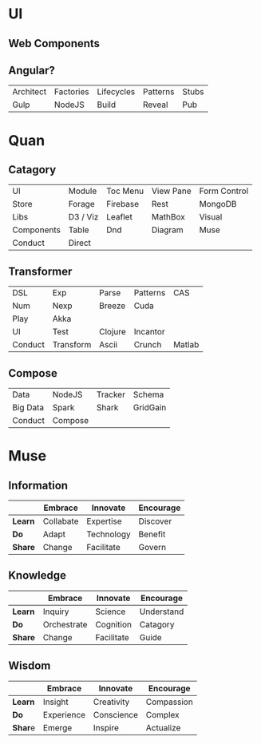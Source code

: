 # UI
## Web Components
## Angular?
|   |   |   |   |   |
| - | - | - | - | - |
| Architect  | Factories | Lifecycles | Patterns | Stubs |
| Gulp       | NodeJS    | Build      | Reveal   | Pub   |

# Quan 
## Catagory
|   |   |   |   |   |
| - | - | - | - | - |
| UI         | Module   | Toc Menu | View Pane | Form Control |
| Store      | Forage   | Firebase | Rest      | MongoDB      |
| Libs       | D3 / Viz | Leaflet  | MathBox   | Visual       |
| Components | Table    | Dnd      | Diagram   | Muse         |
| Conduct    | Direct   |

## Transformer 
|   |   |   |   |   |
| - | - | - | - | - |
| DSL     | Exp       | Parse   | Patterns | CAS | 
| Num     | Nexp      | Breeze  | Cuda     |
| Play    | Akka      |
| UI      | Test      | Clojure | Incantor |
| Conduct | Transform | Ascii   | Crunch   | Matlab |

## Compose 
|   |   |   |   |
| - | - | - | - |
| Data     | NodeJS  | Tracker | Schema   | MongoDB |
| Big Data | Spark   | Shark   | GridGain |
| Conduct  | Compose | 
 
# Muse
## Information
|           | Embrace     | Innovate   | Encourage  |
| --------- | ----------- | ---------- | ---------- |
| **Learn** | Collabate   | Expertise  | Discover   |
| **Do**    | Adapt       | Technology | Benefit    |
| **Share** | Change      | Facilitate | Govern     |
## Knowledge
|           | Embrace     | Innovate   | Encourage  |
| --------- | ----------- | ---------- | ---------- |
| **Learn** | Inquiry     | Science    | Understand |
| **Do**    | Orchestrate | Cognition  | Catagory   |
| **Share** | Change      | Facilitate | Guide      |
## Wisdom
|           | Embrace     | Innovate   | Encourage  |
| --------- | ----------- | ---------- | ---------- |
| **Learn** | Insight     | Creativity | Compassion |
| **Do**    | Experience  | Conscience | Complex    |
| **Shar**e | Emerge      | Inspire    | Actualize  |


